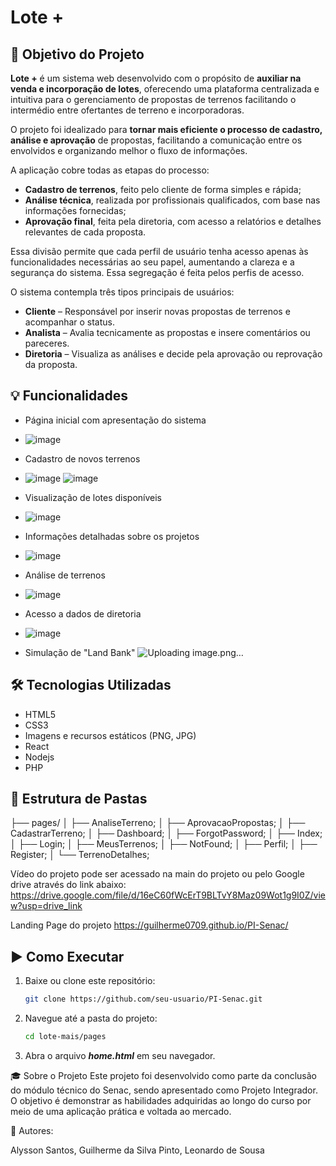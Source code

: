 # Lote +

## 🎯 Objetivo do Projeto

**Lote +** é um sistema web desenvolvido com o propósito de **auxiliar na venda e incorporação de lotes**, oferecendo uma plataforma centralizada e intuitiva para o gerenciamento de propostas de terrenos facilitando o intermédio entre ofertantes de terreno e incorporadoras.

O projeto foi idealizado para **tornar mais eficiente o processo de cadastro, análise e aprovação** de propostas, facilitando a comunicação entre os envolvidos e organizando melhor o fluxo de informações.

A aplicação cobre todas as etapas do processo:

- **Cadastro de terrenos**, feito pelo cliente de forma simples e rápida;
- **Análise técnica**, realizada por profissionais qualificados, com base nas informações fornecidas;
- **Aprovação final**, feita pela diretoria, com acesso a relatórios e detalhes relevantes de cada proposta.

Essa divisão permite que cada perfil de usuário tenha acesso apenas às funcionalidades necessárias ao seu papel, aumentando a clareza e a segurança do sistema.
Essa segregação é feita pelos perfis de acesso.

O sistema contempla três tipos principais de usuários:

- **Cliente** – Responsável por inserir novas propostas de terrenos e acompanhar o status.
- **Analista** – Avalia tecnicamente as propostas e insere comentários ou pareceres.
- **Diretoria** – Visualiza as análises e decide pela aprovação ou reprovação da proposta.


## 💡 Funcionalidades

- Página inicial com apresentação do sistema
- ![image](https://github.com/user-attachments/assets/be29f7fa-210c-4b19-bbb7-61266343eb40)

- Cadastro de novos terrenos
- ![image](https://github.com/user-attachments/assets/0b4de876-701b-48db-8187-d24625d04d2a)
![image](https://github.com/user-attachments/assets/dd4d19dd-39eb-4660-a77f-1a17d613aada)

- Visualização de lotes disponíveis
- ![image](https://github.com/user-attachments/assets/3cd25c4a-2d7b-4a05-8573-81b1bcb73954)

- Informações detalhadas sobre os projetos
- ![image](https://github.com/user-attachments/assets/9689d85d-f40a-4a02-8fda-83ee85735c25)

- Análise de terrenos
- ![image](https://github.com/user-attachments/assets/32c0a716-a2f3-473d-b1f1-d941c6773d72)

- Acesso a dados de diretoria
- ![image](https://github.com/user-attachments/assets/c839f580-e02b-4f5b-8219-19aa7c62f7f8)

- Simulação de "Land Bank"
![Uploading image.png…]()

## 🛠️ Tecnologias Utilizadas

- HTML5
- CSS3
- Imagens e recursos estáticos (PNG, JPG)
- React
- Nodejs
- PHP


## 📁 Estrutura de Pastas

├── pages/
│   ├── AnaliseTerreno;
│   ├── AprovacaoPropostas;
│   ├── CadastrarTerreno;
│   ├── Dashboard;
│   ├── ForgotPassword;
│   ├── Index;
│   ├── Login;
│   ├── MeusTerrenos;
│   ├── NotFound;
│   ├── Perfil;
│   ├── Register;
│   └── TerrenoDetalhes;


Vídeo do projeto pode ser acessado na main do projeto ou pelo Google drive através do link abaixo:
https://drive.google.com/file/d/16eC60fWcErT9BLTvY8Maz09Wot1g9I0Z/view?usp=drive_link

Landing Page do projeto 
https://guilherme0709.github.io/PI-Senac/


## ▶️ Como Executar

1. Baixe ou clone este repositório:
   ```bash
   git clone https://github.com/seu-usuario/PI-Senac.git

2. Navegue até a pasta do projeto:
    ```bash
    cd lote-mais/pages
3. Abra o arquivo ***home.html*** em seu navegador.


🎓 Sobre o Projeto
Este projeto foi desenvolvido como parte da conclusão do módulo técnico do Senac, sendo apresentado como Projeto Integrador. O objetivo é demonstrar as habilidades adquiridas ao longo do curso por meio de uma aplicação prática e voltada ao mercado.

👥 Autores:

Alysson Santos, Guilherme da Silva Pinto, Leonardo de Sousa




